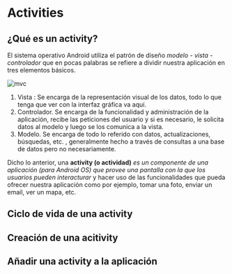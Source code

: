 # Activities

## ¿Qué es un activity?

El sistema operativo Android utiliza el patrón de diseño *modelo - vista - controlador*  que en pocas palabras se refiere a dividir nuestra aplicación en tres elementos básicos.

![mvc](/run/media/rho/DATA/Proteco/Sección_Moviles2018-2/MovilesGitHub/Android/4.-Activities/img/mvc.png)

1. Vista : Se encarga de la representación visual de los datos, todo lo que tenga que ver con la interfaz gráfica va aquí.
2. Controlador. Se encarga de la funcionalidad y administración de la aplicación, recibe las peticiones del usuario y si es necesario, le solicita datos al modelo y luego se los comunica a la vista.
3. Modelo. Se encarga de todo lo referido con datos, actualizaciones, búsquedas, etc. , generalmente hecho a través de consultas a una base de datos pero no necesariamente.

Dicho lo anterior, una **activity (o actividad)**  *es un componente de una aplicación (para Android OS)  que provee una pantalla con la que los usuarios pueden interacturar* y hacer uso de las funcionalidades que pueda ofrecer nuestra aplicación como por ejemplo, tomar una foto, enviar un email, ver un mapa, etc.

## Ciclo de vida de una activity

## Creación de una acitivity

## Añadir una activity a la aplicación

